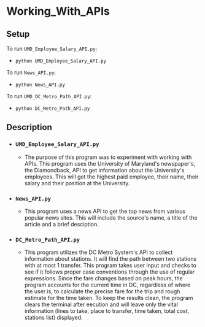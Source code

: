# Working_With_APIs

## Setup
To run `UMD_Employee_Salary_API.py`:
- `python UMD_Employee_Salary_API.py`

To run `News_API.py`:
- `python News_API.py`

To run `UMD_DC_Metro_Path_API.py`:
- `python DC_Metro_Path_API.py`

## Description

- ### `UMD_Employee_Salary_API.py`
  - The purpose of this program was to experiment with working with APIs. This program uses the University of Maryland's newspaper's, the Diamondback, API to get information about the University's employees. This will get the highest paid employee, their name, their salary and their position at the University.

- ### `News_API.py`
  - This program uses a news API to get the top news from various popular news sites. This will include the source's name, a title of the article and a brief desciption.

- ### `DC_Metro_Path_API.py`
  - This program utilizes the DC Metro System's API to collect information about stations. It will find the path between two stations with at most 1 transfer. This program takes user input and checks to see if it follows proper case conventions through the use of regular expressions. Since the fare changes based on peak hours, the program accounts for the current time in DC, regardless of where the user is, to calculate the precise fare for the trip and rough estimate for the time taken. To keep the results clean, the program clears the terminal after eecution and will leave only the vital information (lines to take, place to transfer, time taken, total cost, stations list) displayed.
